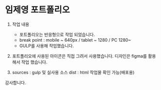 # 임제영 포트폴리오 

1. 작업 내용 
   - 포트폴리오는 반응형으로 작업 되었습니다.
   - break point :  mobile ~ 640px / tablet ~ 1280 / PC 1280~
   - GULP를 사용해 작업했습니다.
   
   
2. 포트폴리오에 사용된 아이콘은 직접 그려서 사용했습니다. 디자인은 figma를 활용해서 작업 했습니다.


3.
   sources : gulp 및 실사용 소스 
   dist : html 작업물 확인 가능(배포용) 
   
  
감사합니다.
